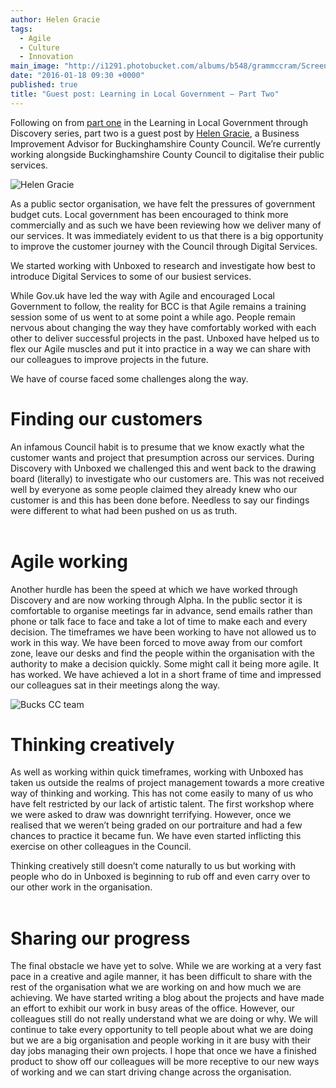 ```yaml
---
author: Helen Gracie
tags: 
  - Agile
  - Culture
  - Innovation
main_image: "http://i1291.photobucket.com/albums/b548/grammccram/Screen%20Shot%202016-01-17%20at%2015.53.24_zpsttstchol.png"
date: "2016-01-18 09:30 +0000"
published: true
title: "Guest post: Learning in Local Government – Part Two"
---
```



Following on from [part one](http://unboxed.co/blog/learning-in-local-government-through-discovery/) in the Learning in Local Government through Discovery series, part two is a guest post by [Helen Gracie](https://twitter.com/HelenJGracie), a Business Improvement Advisor for Buckinghamshire County Council. We’re currently working alongside Buckinghamshire County Council to digitalise their public services.

![Helen Gracie](http://i1291.photobucket.com/albums/b548/grammccram/Screen%20Shot%202016-01-17%20at%2015.50.20_zpsgxfzzmfj.png)

As a public sector organisation, we have felt the pressures of government budget cuts. Local government has been encouraged to think more commercially and as such we have been reviewing how we deliver many of our services. It was immediately evident to us that there is a big opportunity to improve the customer journey with the Council through Digital Services.
 
We started working with Unboxed to research and investigate how best to introduce Digital Services to some of our busiest services.
 
While Gov.uk have led the way with Agile and encouraged Local Government to follow, the reality for BCC is that Agile remains a training session some of us went to at some point a while ago. People remain nervous about changing the way they have comfortably worked with each other to deliver successful projects in the past. Unboxed have helped us to flex our Agile muscles and put it into practice in a way we can share with our colleagues to improve projects in the future.
 
We have of course faced some challenges along the way.
 
# Finding our customers
An infamous Council habit is to presume that we know exactly what the customer wants and project that presumption across our services. During Discovery with Unboxed we challenged this and went back to the drawing board (literally) to investigate who our customers are. This was not received well by everyone as some people claimed they already knew who our customer is and this has been done before. Needless to say our findings were different to what had been pushed on us as truth.<br/>
<br/>

# Agile working
Another hurdle has been the speed at which we have worked through Discovery and are now working through Alpha. In the public sector it is comfortable to organise meetings far in advance, send emails rather than phone or talk face to face and take a lot of time to make each and every decision. The timeframes we have been working to have not allowed us to work in this way. We have been forced to move away from our comfort zone, leave our desks and find the people within the organisation with the authority to make a decision quickly. Some might call it being more agile. It has worked. We have achieved a lot in a short frame of time and impressed our colleagues sat in their meetings along the way.

![Bucks CC team](http://i1291.photobucket.com/albums/b548/grammccram/Screen%20Shot%202016-01-17%20at%2015.53.24_zpsttstchol.png)

# Thinking creatively
As well as working within quick timeframes, working with Unboxed has taken us outside the realms of project management towards a more creative way of thinking and working. This has not come easily to many of us who have felt restricted by our lack of artistic talent. The first workshop where we were asked to draw was downright terrifying. However, once we realised that we weren’t being graded on our portraiture and had a few chances to practice it became fun. We have even started inflicting this exercise on other colleagues in the Council.
 
Thinking creatively still doesn’t come naturally to us but working with people who do in Unboxed is beginning to rub off and even carry over to our other work in the organisation.<br/>
<br/>
 
# Sharing our progress
The final obstacle we have yet to solve. While we are working at a very fast pace in a creative and agile manner, it has been difficult to share with the rest of the organisation what we are working on and how much we are achieving. We have started writing a blog about the projects and have made an effort to exhibit our work in busy areas of the office. However, our colleagues still do not really understand what we are doing or why. We will continue to take every opportunity to tell people about what we are doing but we are a big organisation and people working in it are busy with their day jobs managing their own projects. I hope that once we have a finished product to show off our colleagues will be more receptive to our new ways of working and we can start driving change across the organisation.
